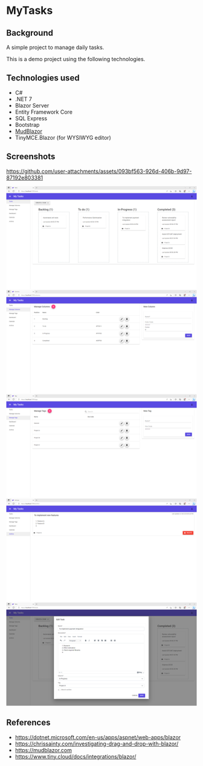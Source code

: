 # MyTasks

## Background
A simple project to manage daily tasks.

This is a demo project using the following technologies.

## Technologies used
* C#
* .NET 7
* Blazor Server
* Entity Framework Core
* SQL Express
* Bootstrap
* [MudBlazor](https://mudblazor.com)
* TinyMCE.Blazor (for WYSIWYG editor)


## Screenshots
https://github.com/user-attachments/assets/093bf563-926d-406b-9d97-87192e803381

<p align="center">
  <img src="./assets/01.png" alt="MyTasks"/>
  <img src="./assets/02.png" alt="MyTasks"/>
  <img src="./assets/03.png" alt="MyTasks"/>
  <img src="./assets/04.png" alt="MyTasks"/>
  <img src="./assets/05.png" alt="MyTasks"/>
</p>

## References
* https://dotnet.microsoft.com/en-us/apps/aspnet/web-apps/blazor
* https://chrissainty.com/investigating-drag-and-drop-with-blazor/
* https://mudblazor.com
* https://www.tiny.cloud/docs/integrations/blazor/
